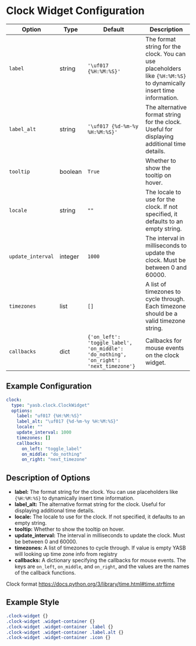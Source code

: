 # Clock Widget Configuration

| Option          | Type    | Default                                                                 | Description                                                                 |
|-----------------|---------|-------------------------------------------------------------------------|-----------------------------------------------------------------------------|
| `label`         | string  | `'\uf017 {%H:%M:%S}'`                                                   | The format string for the clock. You can use placeholders like `{%H:%M:%S}` to dynamically insert time information. |
| `label_alt`     | string  | `'\uf017 {%d-%m-%y %H:%M:%S}'`                                          | The alternative format string for the clock. Useful for displaying additional time details. |
| `tooltip`  | boolean  | `True`        | Whether to show the tooltip on hover. |
| `locale`        | string  | `""`                                                                    | The locale to use for the clock. If not specified, it defaults to an empty string. |
| `update_interval` | integer | `1000`                                                                 | The interval in milliseconds to update the clock. Must be between 0 and 60000. |
| `timezones`     | list    | `[]`                                                                    | A list of timezones to cycle through. Each timezone should be a valid timezone string. |
| `callbacks`     | dict    | `{'on_left': 'toggle_label', 'on_middle': 'do_nothing', 'on_right': 'next_timezone'}` | Callbacks for mouse events on the clock widget. |

## Example Configuration

```yaml
clock:
  type: "yasb.clock.ClockWidget"
  options:
    label: "uf017 {%H:%M:%S}"
    label_alt: "\uf017 {%d-%m-%y %H:%M:%S}"
    locale: ""
    update_interval: 1000
    timezones: []
    callbacks:
      on_left: "toggle_label"
      on_middle: "do_nothing"
      on_right: "next_timezone"
```

## Description of Options
- **label:** The format string for the clock. You can use placeholders like `{%H:%M:%S}` to dynamically insert time information.
- **label_alt:** The alternative format string for the clock. Useful for displaying additional time details.
- **locale:** The locale to use for the clock. If not specified, it defaults to an empty string.
- **tooltip:** Whether to show the tooltip on hover.
- **update_interval:** The interval in milliseconds to update the clock. Must be between 0 and 60000.
- **timezones:** A list of timezones to cycle through. If value is empty YASB will looking up time zone info from registry
- **callbacks:** A dictionary specifying the callbacks for mouse events. The keys are `on_left`, `on_middle`, and `on_right`, and the values are the names of the callback functions.

Clock format https://docs.python.org/3/library/time.html#time.strftime

## Example Style
```css
.clock-widget {}
.clock-widget .widget-container {}
.clock-widget .widget-container .label {}
.clock-widget .widget-container .label.alt {}
.clock-widget .widget-container .icon {}
```